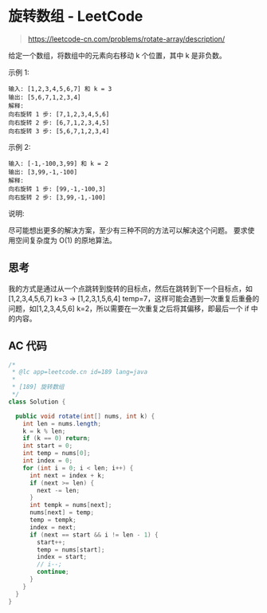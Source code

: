 # 旋转数组 - LeetCode

> https://leetcode-cn.com/problems/rotate-array/description/

给定一个数组，将数组中的元素向右移动 k 个位置，其中 k 是非负数。

示例 1:

```
输入: [1,2,3,4,5,6,7] 和 k = 3
输出: [5,6,7,1,2,3,4]
解释:
向右旋转 1 步: [7,1,2,3,4,5,6]
向右旋转 2 步: [6,7,1,2,3,4,5]
向右旋转 3 步: [5,6,7,1,2,3,4]
```

示例 2:

```
输入: [-1,-100,3,99] 和 k = 2
输出: [3,99,-1,-100]
解释:
向右旋转 1 步: [99,-1,-100,3]
向右旋转 2 步: [3,99,-1,-100]
```

说明:

尽可能想出更多的解决方案，至少有三种不同的方法可以解决这个问题。
要求使用空间复杂度为 O(1) 的原地算法。

## 思考

我的方式是通过从一个点跳转到旋转的目标点，然后在跳转到下一个目标点，如[1,2,3,4,5,6,7] k=3 -> [1,2,3,1,5,6,4] temp=7，这样可能会遇到一次重复后重叠的问题，如[1,2,3,4,5,6] k=2，所以需要在一次重复之后将其偏移，即最后一个 if 中的内容。

## AC 代码

```java
/*
 * @lc app=leetcode.cn id=189 lang=java
 *
 * [189] 旋转数组
 */
class Solution {

  public void rotate(int[] nums, int k) {
    int len = nums.length;
    k = k % len;
    if (k == 0) return;
    int start = 0;
    int temp = nums[0];
    int index = 0;
    for (int i = 0; i < len; i++) {
      int next = index + k;
      if (next >= len) {
        next -= len;
      }
      int tempk = nums[next];
      nums[next] = temp;
      temp = tempk;
      index = next;
      if (next == start && i != len - 1) {
        start++;
        temp = nums[start];
        index = start;
        // i--;
        continue;
      }
    }
  }
}

```
